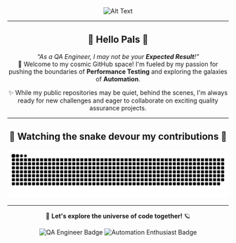 <div align="center">
  <img src="https://raw.githubusercontent.com/vidyasmara/vidyasmara/assets/LUCINE.gif" alt="Alt Text" width="400px">
</div>

---

<h2 align="center">🌌 Hello Pals 👋</h2>

<p align="center">
  <em>“As a QA Engineer, I may not be your <strong>Expected Result</strong>!”</em> <br> 
  🚀 Welcome to my cosmic GitHub space! I'm fueled by my passion for pushing the boundaries of <strong>Performance Testing</strong> and exploring the galaxies of <strong>Automation</strong>.
</p>

<p align="center">
  ✨ While my public repositories may be quiet, behind the scenes, I'm always ready for new challenges and eager to collaborate on exciting quality assurance projects.
</p>

---

<h2 align="center">💫 Watching the snake devour my contributions 💫</h2>
<div align="center">
  <img src="https://raw.githubusercontent.com/Platane/snk/output/github-contribution-grid-snake.svg" alt="Snake GIF">
</div>

---

<p align="center">
  🌠 <strong>Let's explore the universe of code together!</strong> 🪐
</p>

<div align="center">
  <img src="https://img.shields.io/badge/QA-Engineer-blueviolet?style=for-the-badge" alt="QA Engineer Badge">
  <img src="https://img.shields.io/badge/Automation-Enthusiast-blue?style=for-the-badge" alt="Automation Enthusiast Badge">
</div>
